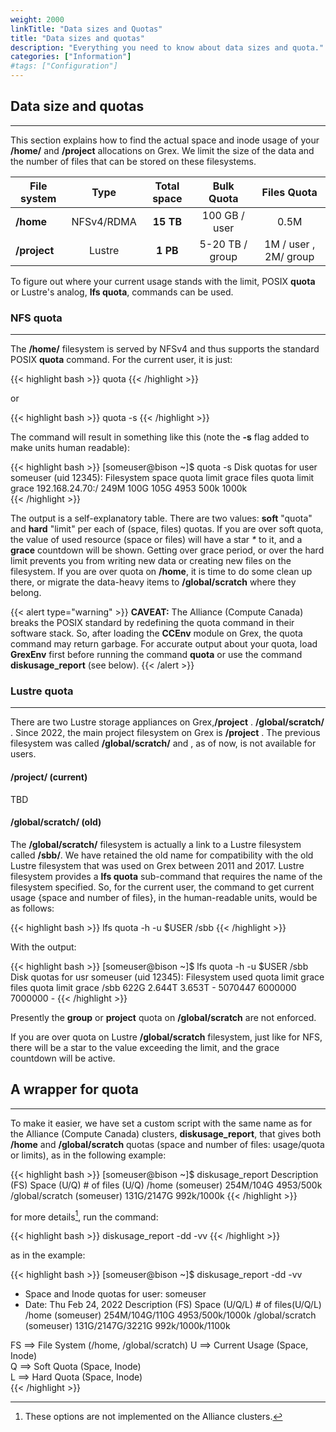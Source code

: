 ```yaml
---
weight: 2000
linkTitle: "Data sizes and Quotas"
title: "Data sizes and quotas"
description: "Everything you need to know about data sizes and quota."
categories: ["Information"]
#tags: ["Configuration"]
---
```


## Data size and quotas
---

This section explains how to find the actual space and inode usage of your __/home/__ and __/project__ allocations on Grex. We limit the size of the data and the number of files that can be stored on these filesystems.

| File system         | Type        | Total space | Bulk Quota | Files Quota |
| -----------         | :---:       | :---------: | :------------: | :------------: |
| __/home__           | NFSv4/RDMA  | **15 TB**   | 100 GB / user   |0.5M  |
| __/project__        | Lustre      | **1 PB**    | 5-20 TB / group        | 1M / user , 2M/ group |

To figure out where your current usage stands with the limit, POSIX __quota__ or Lustre's analog, __lfs quota__, commands can be used.

### NFS quota 
---

The __/home/__ filesystem is served by NFSv4 and thus supports the standard POSIX __quota__ command. For the current user, it is just:

{{< highlight bash >}}
quota
{{< /highlight >}}

or

{{< highlight bash >}}
quota -s
{{< /highlight >}}

The command will result in something like this (note the __-s__ flag added to make units human readable):

{{< highlight bash >}}
[someuser@bison ~]$ quota -s
  Disk quotas for user someuser (uid 12345):
     Filesystem  space quota limit grace files quota limit grace
192.168.24.70:/   249M  100G  105G        4953  500k 1000k       
{{< /highlight >}}

The output is a self-explanatory table. There are two values: __soft__ "quota" and __hard__ "limit" per each of (space, files) quotas. If you are over soft quota, the value of used resource (space or files) will have a star _*_ to it, and a __grace__ countdown will be shown. Getting over grace period, or over the hard limit prevents you from writing new data or creating new files on the filesystem. If you are over quota on __/home__, it is time to do some clean up there, or migrate the data-heavy items to __/global/scratch__ where they belong.

{{< alert type="warning" >}}
__CAVEAT:__ The Alliance (Compute Canada) breaks the POSIX standard by redefining the quota command in their software stack. So, after loading the __CCEnv__ module on Grex, the quota command may return garbage. For accurate output about your quota, load __GrexEnv__ first before running the command __quota__ or use the command __diskusage_report__ (see below).
{{< /alert >}}

### Lustre quota
---

There are two Lustre storage appliances on Grex,__/project__ . __/global/scratch/__ . Since 2022, the main project filesystem on Grex is __/project__ . The previous filesystem was called __/global/scratch/__ and , as of now, is not available for users. 

#### /project/ (current)

TBD

#### /global/scratch/  (old)

The __/global/scratch/__ filesystem is actually a link to a Lustre filesystem called __/sbb/__. We have retained the old name for compatibility with the old Lustre filesystem that was used on Grex between 2011 and 2017. Lustre filesystem provides a __lfs quota__ sub-command that requires the name of the filesystem specified. So, for the current user, the command to get current usage {space and number of files}, in the human-readable units, would be as follows:

{{< highlight bash >}}
lfs quota -h -u $USER /sbb
{{< /highlight >}}

With the output:

{{< highlight bash >}}
[someuser@bison ~]$ lfs quota -h -u $USER /sbb
 Disk quotas for usr someuser (uid 12345):
 Filesystem  used   quota  limit  grace   files  quota   limit  grace
      /sbb   622G  2.644T  3.653T     - 5070447 6000000 7000000     -
{{< /highlight >}}

Presently the  __group__ or __project__ quota on __/global/scratch__ are not enforced.

If you are over quota on Lustre __/global/scratch__ filesystem, just like for NFS, there will be a star to the value exceeding the limit, and the grace countdown will be active. 

## A wrapper for quota
---

To make it easier, we have set a custom script with the same name as for the Alliance (Compute Canada) clusters, __diskusage_report__, that gives both __/home__ and __/global/scratch__ quotas (space and number of files: usage/quota or limits), as in the following example:

{{< highlight bash >}}
[someuser@bison ~]$  diskusage_report 
           Description (FS)     Space (U/Q) # of files (U/Q)
           /home (someuser)      254M/104G        4953/500k
 /global/scratch (someuser)     131G/2147G       992k/1000k
{{< /highlight >}}

for more details[^1], run the command:

[^1]: These options are not implemented on the Alliance clusters.

{{< highlight bash >}}
diskusage_report -dd -vv
{{< /highlight >}}

as in the example:

{{< highlight bash >}}
[someuser@bison ~]$ diskusage_report -dd -vv
+ Space and Inode quotas for user: someuser
+ Date: Thu Feb 24, 2022
          Description (FS)      Space (U/Q/L)   # of files(U/Q/L)
          /home (someuser)     254M/104G/110G     4953/500k/1000k
/global/scratch (someuser)    131G/2147G/3221G   992k/1000k/1100k

FS ==> File System (/home, /global/scratch)
U  ==> Current Usage (Space, Inode)        
Q  ==> Soft Quota (Space, Inode)           
L  ==> Hard Quota (Space, Inode)    
{{< /highlight >}}

<!-- {{< treeview display="tree" />}} -->

<!-- Changes and update:
* 
*
*
-->

